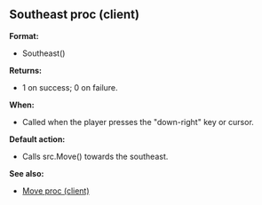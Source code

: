 ## Southeast proc (client)

**Format:**
+   Southeast()
<!-- -->
**Returns:**
+   1 on success; 0 on failure.
<!-- -->
**When:**
+   Called when the player presses the \"down-right\" key or cursor.
<!-- -->
**Default action:**
+   Calls src.Move() towards the southeast.

**See also:**
+   [Move proc (client)](/ref/client/proc/Move.md) <!-- -->